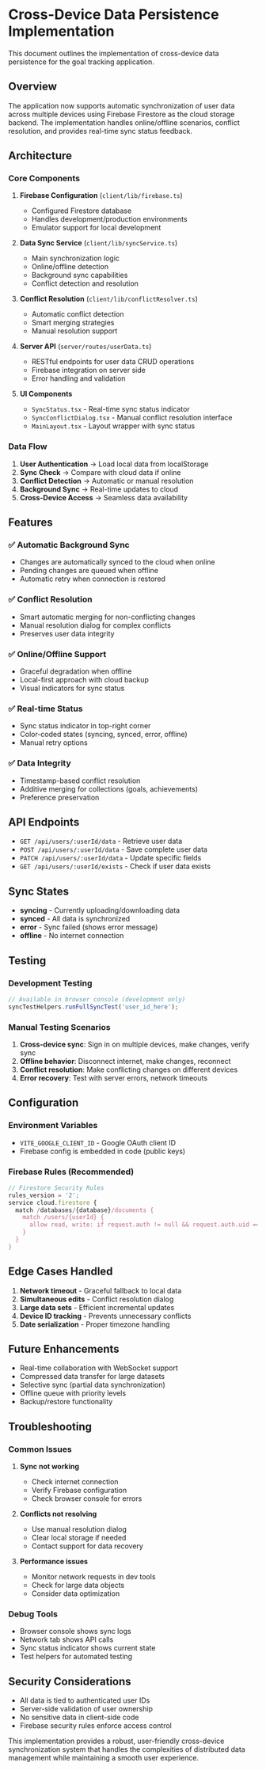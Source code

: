 # Cross-Device Data Persistence Implementation

This document outlines the implementation of cross-device data persistence for the goal tracking application.

## Overview

The application now supports automatic synchronization of user data across multiple devices using Firebase Firestore as the cloud storage backend. The implementation handles online/offline scenarios, conflict resolution, and provides real-time sync status feedback.

## Architecture

### Core Components

1. **Firebase Configuration** (`client/lib/firebase.ts`)
   - Configured Firestore database
   - Handles development/production environments
   - Emulator support for local development

2. **Data Sync Service** (`client/lib/syncService.ts`)
   - Main synchronization logic
   - Online/offline detection
   - Background sync capabilities
   - Conflict detection and resolution

3. **Conflict Resolution** (`client/lib/conflictResolver.ts`)
   - Automatic conflict detection
   - Smart merging strategies
   - Manual resolution support

4. **Server API** (`server/routes/userData.ts`)
   - RESTful endpoints for user data CRUD operations
   - Firebase integration on server side
   - Error handling and validation

5. **UI Components**
   - `SyncStatus.tsx` - Real-time sync status indicator
   - `SyncConflictDialog.tsx` - Manual conflict resolution interface
   - `MainLayout.tsx` - Layout wrapper with sync status

### Data Flow

1. **User Authentication** → Load local data from localStorage
2. **Sync Check** → Compare with cloud data if online
3. **Conflict Detection** → Automatic or manual resolution
4. **Background Sync** → Real-time updates to cloud
5. **Cross-Device Access** → Seamless data availability

## Features

### ✅ Automatic Background Sync
- Changes are automatically synced to the cloud when online
- Pending changes are queued when offline
- Automatic retry when connection is restored

### ✅ Conflict Resolution
- Smart automatic merging for non-conflicting changes
- Manual resolution dialog for complex conflicts
- Preserves user data integrity

### ✅ Online/Offline Support
- Graceful degradation when offline
- Local-first approach with cloud backup
- Visual indicators for sync status

### ✅ Real-time Status
- Sync status indicator in top-right corner
- Color-coded states (syncing, synced, error, offline)
- Manual retry options

### ✅ Data Integrity
- Timestamp-based conflict resolution
- Additive merging for collections (goals, achievements)
- Preference preservation

## API Endpoints

- `GET /api/users/:userId/data` - Retrieve user data
- `POST /api/users/:userId/data` - Save complete user data
- `PATCH /api/users/:userId/data` - Update specific fields
- `GET /api/users/:userId/exists` - Check if user data exists

## Sync States

- **syncing** - Currently uploading/downloading data
- **synced** - All data is synchronized
- **error** - Sync failed (shows error message)
- **offline** - No internet connection

## Testing

### Development Testing
```javascript
// Available in browser console (development only)
syncTestHelpers.runFullSyncTest('user_id_here');
```

### Manual Testing Scenarios
1. **Cross-device sync**: Sign in on multiple devices, make changes, verify sync
2. **Offline behavior**: Disconnect internet, make changes, reconnect
3. **Conflict resolution**: Make conflicting changes on different devices
4. **Error recovery**: Test with server errors, network timeouts

## Configuration

### Environment Variables
- `VITE_GOOGLE_CLIENT_ID` - Google OAuth client ID
- Firebase config is embedded in code (public keys)

### Firebase Rules (Recommended)
```javascript
// Firestore Security Rules
rules_version = '2';
service cloud.firestore {
  match /databases/{database}/documents {
    match /users/{userId} {
      allow read, write: if request.auth != null && request.auth.uid == userId;
    }
  }
}
```

## Edge Cases Handled

1. **Network timeout** - Graceful fallback to local data
2. **Simultaneous edits** - Conflict resolution dialog
3. **Large data sets** - Efficient incremental updates
4. **Device ID tracking** - Prevents unnecessary conflicts
5. **Date serialization** - Proper timezone handling

## Future Enhancements

- Real-time collaboration with WebSocket support
- Compressed data transfer for large datasets
- Selective sync (partial data synchronization)
- Offline queue with priority levels
- Backup/restore functionality

## Troubleshooting

### Common Issues

1. **Sync not working**
   - Check internet connection
   - Verify Firebase configuration
   - Check browser console for errors

2. **Conflicts not resolving**
   - Use manual resolution dialog
   - Clear local storage if needed
   - Contact support for data recovery

3. **Performance issues**
   - Monitor network requests in dev tools
   - Check for large data objects
   - Consider data optimization

### Debug Tools

- Browser console shows sync logs
- Network tab shows API calls
- Sync status indicator shows current state
- Test helpers for automated testing

## Security Considerations

- All data is tied to authenticated user IDs
- Server-side validation of user ownership
- No sensitive data in client-side code
- Firebase security rules enforce access control

This implementation provides a robust, user-friendly cross-device synchronization system that handles the complexities of distributed data management while maintaining a smooth user experience.
